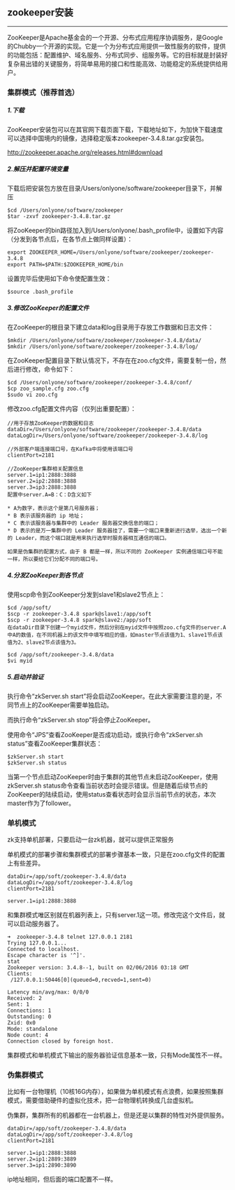 ## zookeeper安装

---
ZooKeeper是Apache基金会的一个开源、分布式应用程序协调服务，是Google的Chubby一个开源的实现。它是一个为分布式应用提供一致性服务的软件，提供的功能包括：配置维护、域名服务、分布式同步、组服务等。它的目标就是封装好复杂易出错的关键服务，将简单易用的接口和性能高效、功能稳定的系统提供给用户。

### 集群模式（推荐首选）

##### 1.下载
ZooKeeper安装包可以在其官网下载页面下载，下载地址如下，为加快下载速度可以选择中国境内的镜像，选择稳定版本zookeeper-3.4.8.tar.gz安装包。

http://zookeeper.apache.org/releases.html#download

##### 2.解压并配置环境变量

下载后把安装包方放在目录/Users/onlyone/software/zookeeper目录下，并解压

```
$cd /Users/onlyone/software/zookeeper
$tar -zxvf zookeeper-3.4.8.tar.gz

```
将ZooKeeper的bin路径加入到/Users/onlyone/.bash_profile中，设置如下内容（分发到各节点后，在各节点上做同样设置）：

```
export ZOOKEEPER_HOME=/Users/onlyone/software/zookeeper/zookeeper-3.4.8
export PATH=$PATH:$ZOOKEEPER_HOME/bin
```

设置完毕后使用如下命令使配置生效：

```
$source .bash_profile
```

##### 3.修改ZooKeeper的配置文件

在ZooKeeper的根目录下建立data和log目录用于存放工作数据和日志文件：

```
$mkdir /Users/onlyone/software/zookeeper/zookeeper-3.4.8/data/
$mkdir /Users/onlyone/software/zookeeper/zookeeper-3.4.8/log/
```
在ZooKeeper配置目录下默认情况下，不存在在zoo.cfg文件，需要复制一份，然后进行修改，命令如下：

```
$cd /Users/onlyone/software/zookeeper/zookeeper-3.4.8/conf/
$cp zoo_sample.cfg zoo.cfg
$sudo vi zoo.cfg
```
修改zoo.cfg配置文件内容（仅列出重要配置）：

```
//用于存放ZooKeeper的数据和日志
dataDir=/Users/onlyone/software/zookeeper/zookeeper-3.4.8/data
dataLogDir=/Users/onlyone/software/zookeeper/zookeeper-3.4.8/log
 
//外部客户端连接端口号，在Kafka中将使用该端口号
clientPort=2181
 
//ZooKeeper集群相关配置信息
server.1=ip1:2888:3888
server.2=ip2:2888:3888
server.3=ip3:2888:3888
配置中server.A=B：C：D含义如下

* A为数字，表示这个是第几号服务器；
* B 表示该服务器的 ip 地址；
* C 表示该服务器与集群中的 Leader 服务器交换信息的端口；
* D 表示的是万一集群中的 Leader 服务器挂了，需要一个端口来重新进行选举，选出一个新的 Leader，而这个端口就是用来执行选举时服务器相互通信的端口。

如果是伪集群的配置方式，由于 B 都是一样，所以不同的 ZooKeeper 实例通信端口号不能一样，所以要给它们分配不同的端口号。
```

##### 4.分发ZooKeeper到各节点

使用scp命令到ZooKeeper分发到slave1和slave2节点上：

```
$cd /app/soft/
$scp -r zookeeper-3.4.8 spark@slave1:/app/soft
$scp -r zookeeper-3.4.8 spark@slave2:/app/soft
在dataDir目录下创建一个myid文件，然后分别在myid文件中按照zoo.cfg文件的server.A中A的数值，在不同机器上的该文件中填写相应的值，如master节点该值为1、slave1节点该值为2、slave2节点该值为3。

$cd /app/soft/zookeeper-3.4.8/data
$vi myid
```

##### 5.启动并验证

执行命令“zkServer.sh start”将会启动ZooKeeper。在此大家需要注意的是，不同节点上的ZooKeeper需要单独启动。

而执行命令“zkServer.sh stop”将会停止ZooKeeper。

使用命令“JPS”查看ZooKeeper是否成功启动，或执行命令“zkServer.sh status”查看ZooKeeper集群状态：

```
$zkServer.sh start
$zkServer.sh status
```
当第一个节点启动ZooKeeper时由于集群的其他节点未启动ZooKeeper，使用zkServer.sh status命令查看当前状态时会提示错误。但是随着后续节点的ZooKeeper的陆续启动，使用status查看状态时会显示当前节点的状态，本次master作为了follower。


### 单机模式

zk支持单机部署，只要启动一台zk机器，就可以提供正常服务

单机模式的部署步骤和集群模式的部署步骤基本一致，只是在zoo.cfg文件的配置上有些差异。

```
dataDir=/app/soft/zookeeper-3.4.8/data
dataLogDir=/app/soft/zookeeper-3.4.8/log
clientPort=2181
 
server.1=ip1:2888:3888
```

和集群模式唯区别就在机器列表上，只有server.1这一项。修改完这个文件后，就可以启动服务器了。

```
➜  zookeeper-3.4.8 telnet 127.0.0.1 2181                
Trying 127.0.0.1...
Connected to localhost.
Escape character is '^]'.
stat
Zookeeper version: 3.4.8--1, built on 02/06/2016 03:18 GMT
Clients:
 /127.0.0.1:50446[0](queued=0,recved=1,sent=0)

Latency min/avg/max: 0/0/0
Received: 2
Sent: 1
Connections: 1
Outstanding: 0
Zxid: 0x0
Mode: standalone
Node count: 4
Connection closed by foreign host.

```

集群模式和单机模式下输出的服务器验证信息基本一致，只有Mode属性不一样。


### 伪集群模式

比如有一台物理机（10核16G内存），如果做为单机模式有点浪费，如果按照集群模式，需要借助硬件的虚拟化技术，把一台物理机转换成几台虚拟机。

伪集群，集群所有的机器都在一台机器上，但是还是以集群的特性对外提供服务。

```
dataDir=/app/soft/zookeeper-3.4.8/data
dataLogDir=/app/soft/zookeeper-3.4.8/log
clientPort=2181
 
server.1=ip1:2888:3888
server.2=ip1:2889:3889
server.3=ip1:2890:3890
```

ip地址相同，但后面的端口配置不一样。
